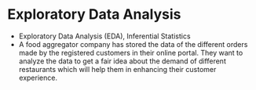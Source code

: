 # Exploratory Data Analysis 
- Exploratory Data Analysis (EDA), Inferential Statistics
- A food aggregator company has stored the data of the different orders made by the registered customers in their online portal. They want to analyze the data to get a fair idea about the demand of different restaurants which will help them in enhancing their customer experience.
  
